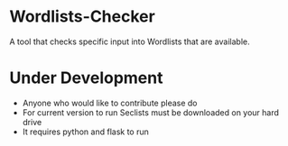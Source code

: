 # Wordlists-Checker
A tool that checks specific input into Wordlists that are available.

# Under Development #

- Anyone who would like to contribute please do
- For current version to run Seclists must be downloaded on your hard drive
- It requires python and flask to run
